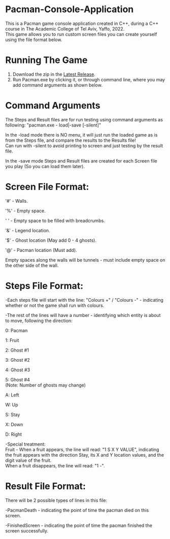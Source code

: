 # Pacman-Console-Application
This is a Pacman game console application created in C++, during a C++ course in The Academic College of Tel Aviv, Yaffo, 2022.  
This game allows you to run custom screen files you can create yourself using the file format below.

# Running The Game
1. Download the zip in the [Latest Release](https://github.com/orelgs/Pacman-Console-Application/releases/latest).
2. Run Pacman.exe by clicking it, or through command line, where you may add command arguments as shown below.

# Command Arguments
The Steps and Result files are for run testing using command arguments as following: "pacman.exe - load|-save [-silent]"  
  
In the -load mode there is NO menu, it will just run the loaded game as is from the Steps file, and compare the results to the Results file!  
Can run with -silent to avoid printing to screen and just testing by the result file.  
  
In the -save mode Steps and Result files are created for each Screen file you play (So you can load them later).
 
# Screen File Format:

'#' - Walls.  
  
'%' - Empty space.  
  
' ' - Empty space to be filled with breadcrumbs.  
  
'&' - Legend location.  
  
'$' - Ghost location (May add 0 - 4 ghosts).  
  
'@' - Pacman location (Must add).  
  
Empty spaces along the walls will be tunnels - must include empty space on the other side of the wall.

# Steps File Format:
-Each steps file will start with the line: "Colours +" / "Colours -" - indicating whether or not the game shall run with colours.  
  
-The rest of the lines will have a number - identifying which entity is about to move, following the direction:  
  
0: Pacman  
  
1: Fruit  
  
2: Ghost #1  
  
3: Ghost #2  
  
4: Ghost #3  
  
5: Ghost #4  
(Note: Number of ghosts may change)  
  
A: Left  
  
W: Up  
  
S: Stay  
  
X: Down  
  
D: Right  
  
-Special treatment:  
Fruit - When a fruit appears, the line will read: "1 S X Y VALUE", indicating the fruit appears with the direction Stay, its X and Y location values, and the digit value of the fruit.  
When a fruit disappears, the line will read: "1 -".
 
# Result File Format:
There will be 2 possible types of lines in this file:  
  
-PacmanDeath <Time Stamp> - indicating the point of time the pacman died on this screen.  

-FinishedScreen <Time Stamp> - indicating the point of time the pacman finished the screen successfully.

